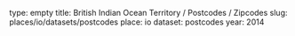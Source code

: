 type: empty
title: British Indian Ocean Territory / Postcodes / Zipcodes
slug: places/io/datasets/postcodes
place: io
dataset: postcodes
year: 2014
